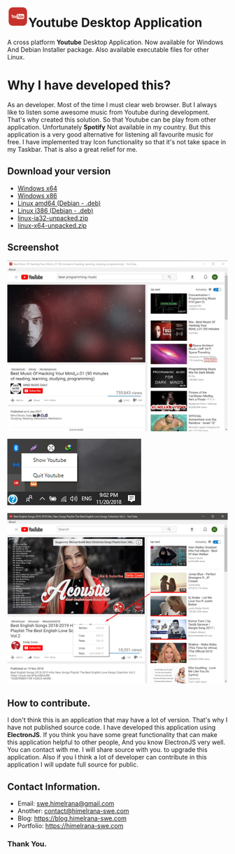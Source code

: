 #  ![enter image description here](https://raw.githubusercontent.com/himelrana-swe/Youtube/master/images/icon.png)Youtube Desktop Application

A cross platform **Youtube** Desktop Application.  Now available for Windows And Debian Installer package. Also available executable files for other Linux. 

# Why I have developed this?

As an developer. Most of the time I must clear web browser. But I always like to listen some awesome music from Youtube during development. That's why created this solution. So that Youtube can be play from other application. Unfortunately **Spotify** Not available in my country. But this application is a very good alternative for listening all favourite music for free. I have implemented tray Icon functionality so that it's not take space in my Taskbar. That is also a great relief for me.

## Download your version
- [Windows x64](https://github.com/himelrana-swe/Youtube/releases/download/v1.0.0/Youtube.Setup.x64.v1.0.0.exe)
- [Windows x86](https://github.com/himelrana-swe/Youtube/releases/download/v1.0.0/Youtube.Setup.-x86.v1.0.0.exe)
- [Linux amd64 (Debian - .deb)  ](https://github.com/himelrana-swe/Youtube/releases/download/v1.0.0/Youtube_Linux_1.0.0_amd64.deb)
- [Linux i386 (Debian - .deb)](https://github.com/himelrana-swe/Youtube/releases/download/v1.0.0/Youtube_Linux_1.0.0_i386.deb)
- [linux-ia32-unpacked.zip](https://github.com/himelrana-swe/Youtube/releases/download/v1.0.0/linux-ia32-unpacked.zip)
- [linux-x64-unpacked.zip](https://github.com/himelrana-swe/Youtube/releases/download/v1.0.0/linux-x64-unpacked.zip)

## Screenshot
![enter image description here](https://raw.githubusercontent.com/himelrana-swe/Youtube/master/images/1.jpg)

![enter image description here](https://raw.githubusercontent.com/himelrana-swe/Youtube/master/images/3.png)

![enter image description here](https://raw.githubusercontent.com/himelrana-swe/Youtube/master/images/2.png)

## How to contribute.

I don't think this is an application that may have a lot of version. That's why I have not published source code.
I have developed this application using **ElectronJS**. If you think you have some great functionality that can make this application helpful to other people, And you know ElectronJS very well. You can contact with me.
I will share source with you. to upgrade this application. Also if you I think a lot of developer can contribute in this application I will update full source for public.
## Contact Information.

- Email: swe.himelrana@gmail.com
- Another: contact@himelrana-swe.com
- Blog: https://blog.himelrana-swe.com
- Portfolio: https://himelrana-swe.com

### Thank You.
